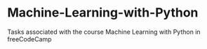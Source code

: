 # Machine-Learning-with-Python
Tasks associated with the course Machine Learning with Python in  freeCodeCamp
